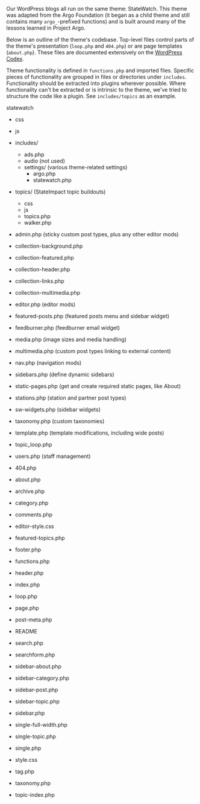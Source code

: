 Our WordPress blogs all run on the same theme: StateWatch. This theme was adapted from the Argo Foundation (it began as a child theme and still contains many `argo_`-prefixed functions) and is built around many of the lessons learned in Project Argo.

Below is an outline of the theme's codebase. Top-level files control parts of the theme's presentation (`loop.php` and `404.php`) or are page templates (`about.php`). These files are documented extensively on the [WordPress Codex](http://codex.wordpress.org/Theme_Development).

Theme functionality is defined in `functions.php` and imported files. Specific pieces of functionality are grouped in files or directories under `includes`. Functionality should be extracted into plugins wherever possible. Where functionality can't be extracted or is intrinsic to the theme, we've tried to structure the code like a plugin. See `includes/topics` as an example.

statewatch
 - css
 - js
 - includes/
   - ads.php
   - audio (not used)
   - settings/ (various theme-related settings)
     - argo.php
     - statewatch.php

  - topics/ (StateImpact topic buildouts)
    - css
    - js
    - topics.php
    - walker.php

  - admin.php (sticky custom post types, plus any other editor mods)
  - collection-background.php
  - collection-featured.php
  - collection-header.php
  - collection-links.php
  - collection-multimedia.php
  - editor.php (editor mods)
  - featured-posts.php (featured posts menu and sidebar widget)
  - feedburner.php (feedburner email widget)
  - media.php (image sizes and media handling)
  - multimedia.php (custom post types linking to external content)
  - nav.php (navigation mods)
  - sidebars.php (define dynamic sidebars)
  - static-pages.php (get and create required static pages, like About)
  - stations.php (station and partner post types)
  - sw-widgets.php (sidebar widgets)
  - taxonomy.php (custom taxonomies)
  - template.php (template modifications, including wide posts)
  - topic_loop.php
  - users.php (staff management)
 - 404.php
 - about.php
 - archive.php
 - category.php
 - comments.php
 - editor-style.css
 - featured-topics.php
 - footer.php
 - functions.php
 - header.php
 - index.php
 - loop.php
 - page.php
 - post-meta.php
 - README
 - search.php
 - searchform.php
 - sidebar-about.php
 - sidebar-category.php
 - sidebar-post.php
 - sidebar-topic.php
 - sidebar.php
 - single-full-width.php
 - single-topic.php
 - single.php
 - style.css
 - tag.php
 - taxonomy.php
 - topic-index.php